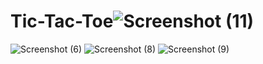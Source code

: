# Tic-Tac-Toe![Screenshot (11)](https://github.com/user-attachments/assets/327ed00e-9836-4c51-8d67-ffb2a9fca1ac)
![Screenshot (6)](https://github.com/user-attachments/assets/f407e2af-3f88-4acb-a34e-3eca090bde86)
![Screenshot (8)](https://github.com/user-attachments/assets/7f6e07f7-0e25-4ffd-88c3-3bee7478f318)
![Screenshot (9)](https://github.com/user-attachments/assets/e568cdc7-05c7-4b8e-96b9-41fe44e2ff6a)
